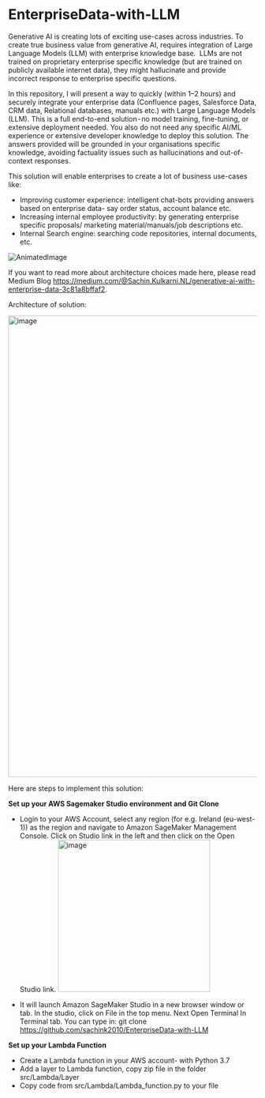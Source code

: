 # EnterpriseData-with-LLM
Generative AI is creating lots of exciting use-cases across industries. To create true business value from generative AI, requires integration of Large Language Models (LLM) with enterprise knowledge base. 
LLMs are not trained on proprietary enterprise specific knowledge (but are trained on publicly available internet data), they might hallucinate and provide incorrect response to enterprise specific questions.

In this repository, I will present a way to quickly (within 1–2 hours) and securely integrate your enterprise data (Confluence pages, Salesforce Data, CRM data, Relational databases, manuals etc.) with Large Language Models (LLM). This is a full end-to-end solution - no model training, fine-tuning, or extensive deployment needed. You also do not need any specific AI/ML experience or extensive developer knowledge to deploy this solution. The answers provided will be grounded in your organisations specific knowledge, avoiding factuality issues such as hallucinations and out-of-context responses.

This solution will enable enterprises to create a lot of business use-cases like:
- Improving customer experience: intelligent chat-bots providing answers based on enterprise data- say order status, account balance etc.
- Increasing internal employee productivity: by generating enterprise specific proposals/ marketing material/manuals/job descriptions etc.
- Internal Search engine: searching code repositories, internal documents, etc.
  
![AnimatedImage](https://github.com/sachink2010/EnterpriseData-with-LLM/assets/4855287/e6e83c11-478c-404c-8a86-4cdf0d11087e)

If you want to read more about architecture choices made here, please read Medium Blog https://medium.com/@Sachin.Kulkarni.NL/generative-ai-with-enterprise-data-3c81a8bffaf2. 

Architecture of solution:

<img width="935" alt="image" src="https://github.com/sachink2010/EnterpriseData-with-LLM/assets/4855287/ba0fcfbc-67da-4781-840c-a6afd8c3525a">



Here are steps to implement this solution:

<b> Set up your AWS Sagemaker Studio environment and Git Clone</b>
- Login to your AWS Account, select any region (for e.g. Ireland (eu-west-1)) as the region and navigate to Amazon SageMaker Management Console. Click on Studio link in the left and then click on the Open Studio link.
   <img width="308" alt="image" src="https://github.com/sachink2010/EnterpriseData-with-LLM/assets/4855287/77e94527-038b-4bb4-bdc0-eb769715335f">

- It will launch Amazon SageMaker Studio in a new browser window or tab. In the studio, click on File in the top menu. Next Open Terminal
In Terminal tab. You can type in: git clone https://github.com/sachink2010/EnterpriseData-with-LLM

<b> Set up your Lambda Function</b>
- Create a Lambda function in your AWS account- with Python 3.7
- Add a layer to Lambda function, copy zip file in the folder src/Lambda/Layer
- Copy code from src/Lambda/Lambda_function.py to your file
